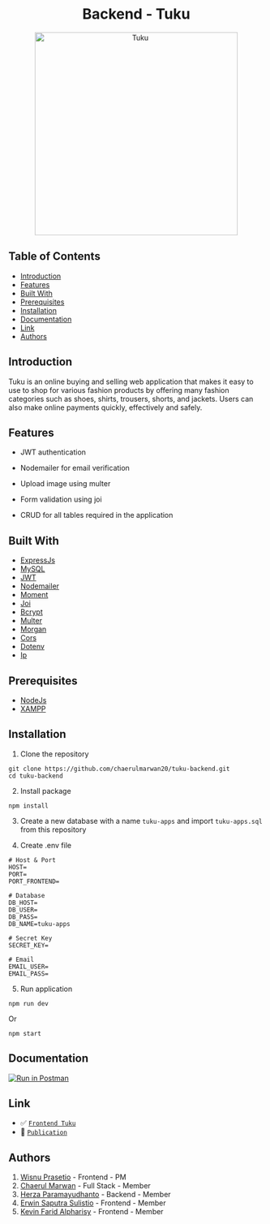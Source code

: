 <h1 align="center">Backend - Tuku</h1>
<p align="center">
  <a href="https://tukupedia.netlify.app/" target="_blank"><img src="./images/Tuku.png"  width="400" alt="Tuku" border="0" /></a>
</p>

## Table of Contents

- [Introduction](#introduction)
- [Features](#features)
- [Built With](#built-with)
- [Prerequisites](#prerequisites)
- [Installation](#installation)
- [Documentation](#documentation)
- [Link](#link)
- [Authors](#authors)

## Introduction

Tuku is an online buying and selling web application that makes it easy to use to shop for various fashion products by offering many fashion categories such as shoes, shirts, trousers, shorts, and jackets. Users can also make online payments quickly, effectively and safely.

## Features

- JWT authentication

- Nodemailer for email verification

- Upload image using multer

- Form validation using joi

- CRUD for all tables required in the application

## Built With

- [ExpressJs](https://expressjs.com/)
- [MySQL](https://www.mysql.com/)
- [JWT](https://jwt.io/)
- [Nodemailer](https://nodemailer.com/)
- [Moment](https://momentjs.com/)
- [Joi](https://www.npmjs.com/package/joi)
- [Bcrypt](https://www.npmjs.com/package/bcrypt)
- [Multer](https://www.npmjs.com/package/multer)
- [Morgan](https://www.npmjs.com/package/morgan)
- [Cors](https://www.npmjs.com/package/cors)
- [Dotenv](https://www.npmjs.com/package/dotenv)
- [Ip](https://www.npmjs.com/package/ip)

## Prerequisites

- [NodeJs](https://nodejs.org/en/download/)
- [XAMPP](https://www.apachefriends.org/index.html)

## Installation

1. Clone the repository

```
git clone https://github.com/chaerulmarwan20/tuku-backend.git
cd tuku-backend
```

2. Install package

```
npm install
```

3. Create a new database with a name `tuku-apps` and import `tuku-apps.sql` from this repository

4. Create .env file

```
# Host & Port
HOST=
PORT=
PORT_FRONTEND=

# Database
DB_HOST=
DB_USER=
DB_PASS=
DB_NAME=tuku-apps

# Secret Key
SECRET_KEY=

# Email
EMAIL_USER=
EMAIL_PASS=
```

5. Run application

```
npm run dev
```

Or

```
npm start
```

## Documentation

[![Run in Postman](https://run.pstmn.io/button.svg)](https://documenter.getpostman.com/view/11970262/TzRPi8hX)

## Link

- :white_check_mark: [`Frontend Tuku`](https://github.com/herzaparam/Blanja-FE.git)
- :rocket: [`Publication`](https://tukupedia.netlify.app/)

## Authors

1. [Wisnu Prasetio](https://github.com/prasetioad) - Frontend - PM
2. [Chaerul Marwan](https://github.com/chaerulmarwan20) - Full Stack - Member
3. [Herza Paramayudhanto](https://github.com/herzaparam) - Backend - Member
4. [Erwin Saputra Sulistio](https://github.com/ErwinSaputraSulistio) - Frontend - Member
5. [Kevin Farid Alpharisy](https://github.com/kevinfaridap) - Frontend - Member

